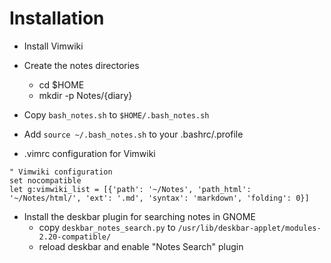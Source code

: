 # Installation

* Install Vimwiki
* Create the notes directories
    * cd $HOME
    * mkdir -p Notes/{diary}
* Copy `bash_notes.sh` to `$HOME/.bash_notes.sh`
* Add `source ~/.bash_notes.sh` to your .bashrc/.profile

* .vimrc configuration for Vimwiki
```vim
" Vimwiki configuration
set nocompatible
let g:vimwiki_list = [{'path': '~/Notes', 'path_html': '~/Notes/html/', 'ext': '.md', 'syntax': 'markdown', 'folding': 0}]
```
* Install the deskbar plugin for searching notes in GNOME
    * copy `deskbar_notes_search.py` to `/usr/lib/deskbar-applet/modules-2.20-compatible/` 
    * reload deskbar and enable "Notes Search" plugin
